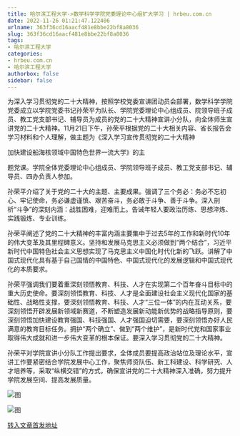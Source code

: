 ```yaml
---
title: 哈尔滨工程大学->数学科学学院党委理论中心组扩大学习 | hrbeu.com.cn
date: 2022-11-26 01:21:47.122406
urlname: 363f36cd16aacf481e8bbe22bf8a8036
slug: 363f36cd16aacf481e8bbe22bf8a8036
tags: 
- 哈尔滨工程大学
categories:
- hrbeu.com.cn
- 哈尔滨工程大学
authorbox: false
sidebar: false
---
```

为深入学习贯彻党的二十大精神，按照学校党委宣讲团动员会部署，数学科学学院党委成立以学院党委书记孙荣平为队长、学院党委理论中心组成员、院领导班子成员、教工党支部书记、辅导员为成员的党的二十大精神宣讲小分队，向全体师生宣讲党的二十大精神。11月21日下午，孙荣平根据党的二十大相关内容、省长报告会学习材料和个人理解，做主题为《深入学习宣传贯彻党的二十大精神

加快建设船海核领域中国特色世界一流大学》的主
<!--more-->
题党课。学院全体党委理论中心组成员、学院领导班子成员、教工党支部书记、辅导员、四办负责人参加。

孙荣平介绍了关于党的二十大的主题、主要成果。强调了三个务必：务必不忘初心、牢记使命，务必谦虚谨慎、艰苦奋斗，务必敢于斗争、善于斗争。深入剖析“斗争”的深刻内涵：战胜困难，迎难而上。告诫年轻人要政治历练、思想淬炼、实践锻炼、专业训练。

孙荣平阐述了党的二十大精神的丰富内涵主要集中于过去5年的工作和新时代10年的伟大变革及其里程碑意义。坚持和发展马克思主义必须做到“两个结合”，习近平新时代中国特色社会主义思想实现了马克思主义中国化时代化新的飞跃。讲解了中国式现代化具有基于自己国情的中国特色、中国式现代化的发展逻辑和中国式现代化的本质要求。

孙荣平强调我们要着重深刻领悟教育、科技、人才在实现第二个百年奋斗目标中的重大历史使命。要深刻领悟教育、科技、人才是全面建设社会主义现代化国家的基础性、战略性支撑，要深刻领悟教育、科技、人才“三位一体”的内在互动关系，要深刻领悟开辟发展新领域新赛道，不断塑造发展新动能新优势的战略指导原则，要深刻领悟加快建设教育强国、科技强国、人才强国迫切需要，要深刻领悟办好人民满意的教育目标任务。拥护“两个确立”、做到“两个维护”，是新时代党和国家事业取得伟大成就和进一步伟大变革的根本保证。要深入学习贯彻党的二十大精神。

孙荣平对学院宣讲小分队工作提出要求，全体成员要提高政治站位及理论水平，宣讲工作要紧密结合学院发展中心工作，聚焦师资队伍、新工科建设、科学研究、人才培养等，采取“纵横交错”的方式，确保宣讲党的二十大精神深入准确，努力提升学院发展空间、提高发展质量。

![图](http://gongxue.cn/__local/7/53/DE/AE4E25A132203BE6B90546A96A3_7CF855F0_16EF0.jpg)

![图](http://gongxue.cn/__local/E/9C/DA/539AFD157CD26BAB98BF55B10CC_7108FC98_1808A.jpg)

[转入文章首发地址](http://gongxue.cn/info/1015/73654.htm)